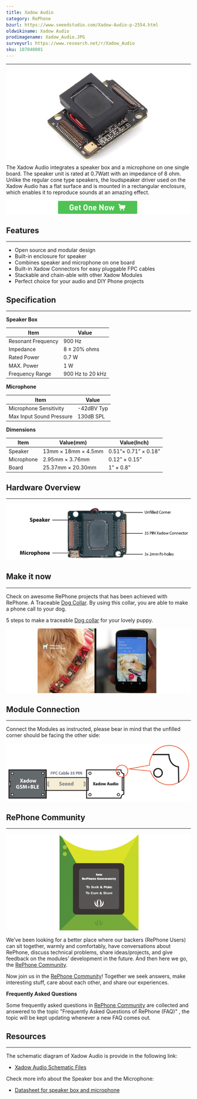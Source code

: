 ```yaml
---
title: Xadow Audio
category: RePhone
bzurl: https://www.seeedstudio.com/Xadow-Audio-p-2554.html
oldwikiname: Xadow Audio
prodimagename: Xadow_Audio.JPG
surveyurl: https://www.research.net/r/Xadow_Audio
sku: 107040001
---
```


---
![](https://github.com/SeeedDocument/Xadow_Audio/raw/master/images/Xadow_Audio.JPG)
The Xadow Audio integrates a speaker box and a microphone on one single board. The speaker unit is rated at 0.7Watt with an impedance of 8 ohm. Unlike the regular cone type speakers, the loudspeaker driver used on the Xadow Audio has a flat surface and is mounted in a rectangular enclosure, which enables it to reproduce sounds at an amazing effect.

[![](https://github.com/SeeedDocument/Xadow_Audio/raw/master/images/300px-Get_One_Now_Banner.png)](https://www.seeedstudio.com/Xadow-Audio-p-2554.html)

## Features
---
- Open source and modular design
- Built-in enclosure for speaker
- Combines speaker and microphone on one board
- Built-in Xadow Connectors for easy pluggable FPC cables
- Stackable and chain-able with other Xadow Modules
- Perfect choice for your audio and DIY Phone projects

## Specification
---
**Speaker Box**

|Item|Value|
|---|---|
|Resonant Frequency|	900 Hz|
|Impedance|	8 ± 20% ohms|
|Rated Power|	0.7 W|
|MAX. Power	|1 W|
|Frequency Range	|900 Hz to 20 kHz|

**Microphone**

|Item|Value|
|---|---|
|Microphone Sensitivity	|-42dBV Typ|
|Max Input Sound Pressure	|130dB SPL|

**Dimensions**

|Item|Value(mm)|Value(Inch)|
|---|---|---|
|Speaker	|13mm × 18mm × 4.5mm | 0.51”× 0.71” × 0.18”|
|Microphone	|2.95mm × 3.76mm | 0.12” × 0.15”|
|Board	|25.37mm × 20.30mm | 1” × 0.8”|


## Hardware Overview
---
![](https://github.com/SeeedDocument/Xadow_Audio/raw/master/images/Xadow_Audio.png)

## Make it now
---
Check on awesome RePhone projects that has been achieved with RePhone.
A Traceable [Dog Collar](http://www.seeed.cc/RePhone-Traceable-Dog-Collar-p-425.html). By using this collar, you are able to make a phone call to your dog.

5 steps to make a traceable [Dog collar](http://www.seeed.cc/RePhone-Traceable-Dog-Collar-p-425.html) for your lovely puppy.

[![](https://github.com/SeeedDocument/Xadow_Audio/raw/master/images/450px-Dog_Collar.png.jpeg)](http://www.seeed.cc/RePhone-Traceable-Dog-Collar-p-425.html)

## Module Connection
---
Connect the Modules as instructed, please bear in mind that the unfilled corner should be facing the other side:

![](https://github.com/SeeedDocument/Xadow_Audio/raw/master/images/Xadow_Audio_connection.png)

## RePhone Community
---
[![](https://github.com/SeeedDocument/Xadow_Audio/raw/master/images/300px-RePhone_Community-2.png)](http://www.seeed.cc/discover.html?t=RePhone)

We’ve been looking for a better place where our backers (RePhone Users) can sit together, warmly and comfortably, have conversations about RePhone, discuss technical problems, share ideas/projects, and give feedback on the modules’ development in the future. And then here we go, the [RePhone Community](http://www.seeed.cc/discover.html?t=RePhone).

Now join us in the [RePhone Community](http://www.seeed.cc/discover.html?t=RePhone)! Together we seek answers, make interesting stuff, care about each other, and share our experiences.

**Frequently Asked Questions**

Some frequently asked questions in [RePhone Community](http://www.seeed.cc/discover.html?t=RePhone) are collected and answered to the topic "Frequently Asked Questions of RePhone (FAQ)" , the topic will be kept updating whenever a new FAQ comes out.


## Resources
---
The schematic diagram of Xadow Audio is provide in the following link:

- [Xadow Audio Schematic Files](https://github.com/SeeedDocument/Xadow_Audio/raw/master/resources/202000723_PCBA%3BXadow%20Audio%20v1.0_schemic%20file.zip)

Check more info about the Speaker box and the Microphone:

- [Datasheet for speaker box and microphone](https://github.com/SeeedDocument/Xadow_Audio/raw/master/res/SpeakerAndMicrophone.rar)
